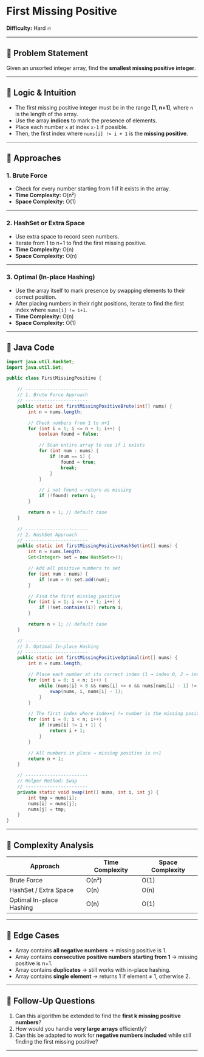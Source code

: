 # First Missing Positive

**Difficulty:** Hard 🔥

---

## 🔹 Problem Statement
Given an unsorted integer array, find the **smallest missing positive integer**.

---

## 🔹 Logic & Intuition
- The first missing positive integer must be in the range **[1, n+1]**, where `n` is the length of the array.
- Use the array **indices** to mark the presence of elements.
- Place each number `x` at index `x-1` if possible.
- Then, the first index where `nums[i] != i + 1` is the **missing positive**.

---

## 🔹 Approaches

### 1. Brute Force
- Check for every number starting from 1 if it exists in the array.
- **Time Complexity:** O(n²)
- **Space Complexity:** O(1)

---

### 2. HashSet or Extra Space
- Use extra space to record seen numbers.
- Iterate from 1 to n+1 to find the first missing positive.
- **Time Complexity:** O(n)
- **Space Complexity:** O(n)

---

### 3. Optimal (In-place Hashing)
- Use the array itself to mark presence by swapping elements to their correct position.
- After placing numbers in their right positions, iterate to find the first index where `nums[i] != i+1`.
- **Time Complexity:** O(n)
- **Space Complexity:** O(1)

---

## 🔹 Java Code

```java
import java.util.HashSet;
import java.util.Set;

public class FirstMissingPositive {

    // -----------------------
    // 1. Brute Force Approach
    // -----------------------
    public static int firstMissingPositiveBrute(int[] nums) {
        int n = nums.length;

        // Check numbers from 1 to n+1
        for (int i = 1; i <= n + 1; i++) {
            boolean found = false;

            // Scan entire array to see if i exists
            for (int num : nums) {
                if (num == i) {
                    found = true;
                    break;
                }
            }

            // i not found → return as missing
            if (!found) return i;
        }

        return n + 1; // default case
    }

    // -----------------------
    // 2. HashSet Approach
    // -----------------------
    public static int firstMissingPositiveHashSet(int[] nums) {
        int n = nums.length;
        Set<Integer> set = new HashSet<>();

        // Add all positive numbers to set
        for (int num : nums) {
            if (num > 0) set.add(num);
        }

        // Find the first missing positive
        for (int i = 1; i <= n + 1; i++) {
            if (!set.contains(i)) return i;
        }

        return n + 1; // default case
    }

    // -----------------------
    // 3. Optimal In-place Hashing
    // -----------------------
    public static int firstMissingPositiveOptimal(int[] nums) {
        int n = nums.length;

        // Place each number at its correct index (1 → index 0, 2 → index 1, etc.)
        for (int i = 0; i < n; i++) {
            while (nums[i] > 0 && nums[i] <= n && nums[nums[i] - 1] != nums[i]) {
                swap(nums, i, nums[i] - 1);
            }
        }

        // The first index where index+1 != number is the missing positive
        for (int i = 0; i < n; i++) {
            if (nums[i] != i + 1) {
                return i + 1;
            }
        }

        // All numbers in place → missing positive is n+1
        return n + 1;
    }

    // -----------------------
    // Helper Method: Swap
    // -----------------------
    private static void swap(int[] nums, int i, int j) {
        int tmp = nums[i];
        nums[i] = nums[j];
        nums[j] = tmp;
    }
}

```
---

## 🔹 Complexity Analysis

| Approach                 | Time Complexity | Space Complexity |
|--------------------------|-----------------|------------------|
| Brute Force              | O(n²)           | O(1)             |
| HashSet / Extra Space    | O(n)            | O(n)             |
| Optimal In-place Hashing | O(n)            | O(1)             |

---

## 🔹 Edge Cases
- Array contains **all negative numbers** → missing positive is 1.
- Array contains **consecutive positive numbers starting from 1** → missing positive is n+1.
- Array contains **duplicates** → still works with in-place hashing.
- Array contains **single element** → returns 1 if element ≠ 1, otherwise 2.

---

## 🔹 Follow-Up Questions
1. Can this algorithm be extended to find the **first k missing positive numbers**?
2. How would you handle **very large arrays** efficiently?
3. Can this be adapted to work for **negative numbers included** while still finding the first missing positive?

---
